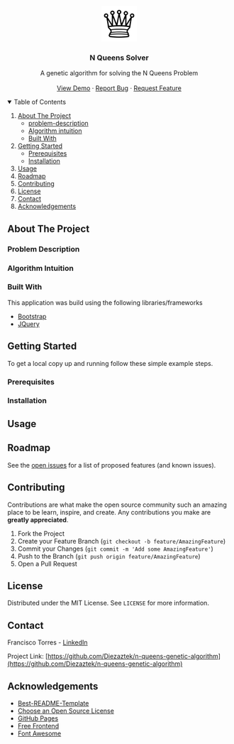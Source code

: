 
<!-- PROJECT LOGO -->
<br />
<p align="center">
  <a href="https://github.com/othneildrew/Best-README-Template">
    <img src="images/wQ.png" alt="Queen" width="80" height="80">
  </a>

  <h3 align="center">N Queens Solver</h3>

  <p align="center">
    A genetic algorithm for solving the N Queens Problem
    <br />
    <br />
    <a href="https://diezaztek.github.io/n-queens-genetic-algorithm/">View Demo</a>
    ·
    <a href="https://github.com/Diezaztek/n-queens-genetic-algorithm/issues">Report Bug</a>
    ·
    <a href="https://github.com/Diezaztek/n-queens-genetic-algorithm/issues">Request Feature</a>
  </p>
</p>



<!-- TABLE OF CONTENTS -->
<details open="open">
  <summary>Table of Contents</summary>
  <ol>
    <li>
      <a href="#about-the-project">About The Project</a>
      <ul>
        <li><a href="#built-with">problem-description</a></li>
        <li><a href="#algorithm-intuition">Algorithm intuition</a></li>
        <li><a href="#built-with">Built With</a></li>
      </ul>
    </li>
    <li>
      <a href="#getting-started">Getting Started</a>
      <ul>
        <li><a href="#prerequisites">Prerequisites</a></li>
        <li><a href="#installation">Installation</a></li>
      </ul>
    </li>
    <li><a href="#usage">Usage</a></li>
    <li><a href="#roadmap">Roadmap</a></li>
    <li><a href="#contributing">Contributing</a></li>
    <li><a href="#license">License</a></li>
    <li><a href="#contact">Contact</a></li>
    <li><a href="#acknowledgements">Acknowledgements</a></li>
  </ol>
</details>



<!-- ABOUT THE PROJECT -->
## About The Project

### Problem Description

### Algorithm Intuition

### Built With

This application was build using the following libraries/frameworks

* [Bootstrap](https://getbootstrap.com)
* [JQuery](https://jquery.com)



<!-- GETTING STARTED -->
## Getting Started

To get a local copy up and running follow these simple example steps.

### Prerequisites


### Installation




<!-- USAGE EXAMPLES -->
## Usage



<!-- ROADMAP -->
## Roadmap

See the [open issues](https://github.com/othneildrew/Best-README-Template/issues) for a list of proposed features (and known issues).



<!-- CONTRIBUTING -->
## Contributing

Contributions are what make the open source community such an amazing place to be learn, inspire, and create. Any contributions you make are **greatly appreciated**.

1. Fork the Project
2. Create your Feature Branch (`git checkout -b feature/AmazingFeature`)
3. Commit your Changes (`git commit -m 'Add some AmazingFeature'`)
4. Push to the Branch (`git push origin feature/AmazingFeature`)
5. Open a Pull Request



<!-- LICENSE -->
## License

Distributed under the MIT License. See `LICENSE` for more information.



<!-- CONTACT -->
## Contact

Francisco Torres - [LinkedIn](https://www.linkedin.com/in/francisco-torres-castillo-386a3a187/)

Project Link: [https://github.com/Diezaztek/n-queens-genetic-algorithm](https://github.com/Diezaztek/n-queens-genetic-algorithm)



<!-- ACKNOWLEDGEMENTS -->
## Acknowledgements
* [Best-README-Template](https://github.com/othneildrew/Best-README-Template)
* [Choose an Open Source License](https://choosealicense.com)
* [GitHub Pages](https://pages.github.com)
* [Free Frontend](https://freefrontend.com/css-spinners/)
* [Font Awesome](https://fontawesome.com)





<!-- MARKDOWN LINKS & IMAGES -->
